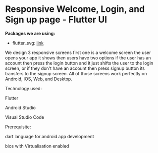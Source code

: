 # Responsive Welcome, Login, and Sign up page - Flutter UI


**Packages we are using:**

- flutter_svg: [link](https://pub.dev/packages/flutter_svg)

We design 3 responsive screens first one is a welcome screen the user opens your app it shows then users have two options if the user has an account then press the login button and it just shifts the user to the login screen, or if they don't have an account then press signup button its transfers to the signup screen. All of those screens work perfectly on Android, iOS, Web, and Desktop.

Technology used:

Flutter

Android Studio

Visual Studio Code

Prerequisite:

dart language for android app development

bios with Virtualisation enabled
